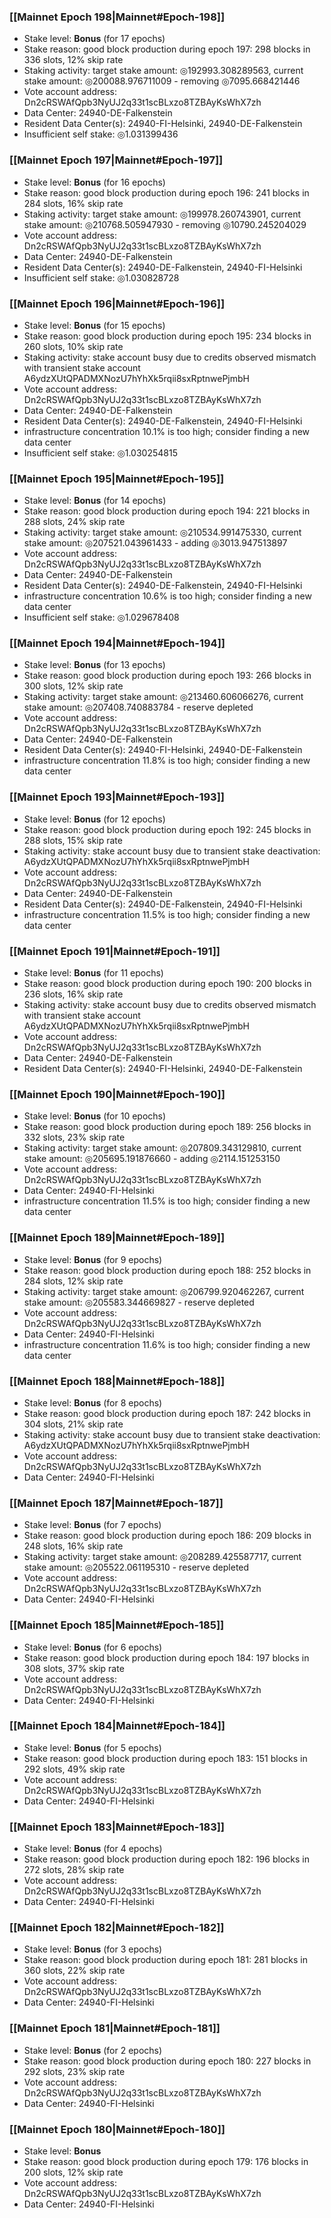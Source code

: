 ### [[Mainnet Epoch 198|Mainnet#Epoch-198]]
* Stake level: **Bonus** (for 17 epochs)
* Stake reason: good block production during epoch 197: 298 blocks in 336 slots, 12% skip rate
* Staking activity: target stake amount: ◎192993.308289563, current stake amount: ◎200088.976711009 - removing ◎7095.668421446
* Vote account address: Dn2cRSWAfQpb3NyUJ2q33t1scBLxzo8TZBAyKsWhX7zh
* Data Center: 24940-DE-Falkenstein
* Resident Data Center(s): 24940-FI-Helsinki, 24940-DE-Falkenstein
* Insufficient self stake: ◎1.031399436
### [[Mainnet Epoch 197|Mainnet#Epoch-197]]
* Stake level: **Bonus** (for 16 epochs)
* Stake reason: good block production during epoch 196: 241 blocks in 284 slots, 16% skip rate
* Staking activity: target stake amount: ◎199978.260743901, current stake amount: ◎210768.505947930 - removing ◎10790.245204029
* Vote account address: Dn2cRSWAfQpb3NyUJ2q33t1scBLxzo8TZBAyKsWhX7zh
* Data Center: 24940-DE-Falkenstein
* Resident Data Center(s): 24940-DE-Falkenstein, 24940-FI-Helsinki
* Insufficient self stake: ◎1.030828728
### [[Mainnet Epoch 196|Mainnet#Epoch-196]]
* Stake level: **Bonus** (for 15 epochs)
* Stake reason: good block production during epoch 195: 234 blocks in 260 slots, 10% skip rate
* Staking activity: stake account busy due to credits observed mismatch with transient stake account A6ydzXUtQPADMXNozU7hYhXk5rqii8sxRptnwePjmbH
* Vote account address: Dn2cRSWAfQpb3NyUJ2q33t1scBLxzo8TZBAyKsWhX7zh
* Data Center: 24940-DE-Falkenstein
* Resident Data Center(s): 24940-DE-Falkenstein, 24940-FI-Helsinki
* infrastructure concentration 10.1% is too high; consider finding a new data center
* Insufficient self stake: ◎1.030254815
### [[Mainnet Epoch 195|Mainnet#Epoch-195]]
* Stake level: **Bonus** (for 14 epochs)
* Stake reason: good block production during epoch 194: 221 blocks in 288 slots, 24% skip rate
* Staking activity: target stake amount: ◎210534.991475330, current stake amount: ◎207521.043961433 - adding ◎3013.947513897
* Vote account address: Dn2cRSWAfQpb3NyUJ2q33t1scBLxzo8TZBAyKsWhX7zh
* Data Center: 24940-DE-Falkenstein
* Resident Data Center(s): 24940-DE-Falkenstein, 24940-FI-Helsinki
* infrastructure concentration 10.6% is too high; consider finding a new data center
* Insufficient self stake: ◎1.029678408
### [[Mainnet Epoch 194|Mainnet#Epoch-194]]
* Stake level: **Bonus** (for 13 epochs)
* Stake reason: good block production during epoch 193: 266 blocks in 300 slots, 12% skip rate
* Staking activity: target stake amount: ◎213460.606066276, current stake amount: ◎207408.740883784 - reserve depleted
* Vote account address: Dn2cRSWAfQpb3NyUJ2q33t1scBLxzo8TZBAyKsWhX7zh
* Data Center: 24940-DE-Falkenstein
* Resident Data Center(s): 24940-FI-Helsinki, 24940-DE-Falkenstein
* infrastructure concentration 11.8% is too high; consider finding a new data center
### [[Mainnet Epoch 193|Mainnet#Epoch-193]]
* Stake level: **Bonus** (for 12 epochs)
* Stake reason: good block production during epoch 192: 245 blocks in 288 slots, 15% skip rate
* Staking activity: stake account busy due to transient stake deactivation: A6ydzXUtQPADMXNozU7hYhXk5rqii8sxRptnwePjmbH
* Vote account address: Dn2cRSWAfQpb3NyUJ2q33t1scBLxzo8TZBAyKsWhX7zh
* Data Center: 24940-DE-Falkenstein
* Resident Data Center(s): 24940-DE-Falkenstein, 24940-FI-Helsinki
* infrastructure concentration 11.5% is too high; consider finding a new data center
### [[Mainnet Epoch 191|Mainnet#Epoch-191]]
* Stake level: **Bonus** (for 11 epochs)
* Stake reason: good block production during epoch 190: 200 blocks in 236 slots, 16% skip rate
* Staking activity: stake account busy due to credits observed mismatch with transient stake account A6ydzXUtQPADMXNozU7hYhXk5rqii8sxRptnwePjmbH
* Vote account address: Dn2cRSWAfQpb3NyUJ2q33t1scBLxzo8TZBAyKsWhX7zh
* Data Center: 24940-DE-Falkenstein
* Resident Data Center(s): 24940-FI-Helsinki, 24940-DE-Falkenstein
### [[Mainnet Epoch 190|Mainnet#Epoch-190]]
* Stake level: **Bonus** (for 10 epochs)
* Stake reason: good block production during epoch 189: 256 blocks in 332 slots, 23% skip rate
* Staking activity: target stake amount: ◎207809.343129810, current stake amount: ◎205695.191876660 - adding ◎2114.151253150
* Vote account address: Dn2cRSWAfQpb3NyUJ2q33t1scBLxzo8TZBAyKsWhX7zh
* Data Center: 24940-FI-Helsinki
* infrastructure concentration 11.5% is too high; consider finding a new data center
### [[Mainnet Epoch 189|Mainnet#Epoch-189]]
* Stake level: **Bonus** (for 9 epochs)
* Stake reason: good block production during epoch 188: 252 blocks in 284 slots, 12% skip rate
* Staking activity: target stake amount: ◎206799.920462267, current stake amount: ◎205583.344669827 - reserve depleted
* Vote account address: Dn2cRSWAfQpb3NyUJ2q33t1scBLxzo8TZBAyKsWhX7zh
* Data Center: 24940-FI-Helsinki
* infrastructure concentration 11.6% is too high; consider finding a new data center
### [[Mainnet Epoch 188|Mainnet#Epoch-188]]
* Stake level: **Bonus** (for 8 epochs)
* Stake reason: good block production during epoch 187: 242 blocks in 304 slots, 21% skip rate
* Staking activity: stake account busy due to transient stake deactivation: A6ydzXUtQPADMXNozU7hYhXk5rqii8sxRptnwePjmbH
* Vote account address: Dn2cRSWAfQpb3NyUJ2q33t1scBLxzo8TZBAyKsWhX7zh
* Data Center: 24940-FI-Helsinki
### [[Mainnet Epoch 187|Mainnet#Epoch-187]]
* Stake level: **Bonus** (for 7 epochs)
* Stake reason: good block production during epoch 186: 209 blocks in 248 slots, 16% skip rate
* Staking activity: target stake amount: ◎208289.425587717, current stake amount: ◎205522.061195310 - reserve depleted
* Vote account address: Dn2cRSWAfQpb3NyUJ2q33t1scBLxzo8TZBAyKsWhX7zh
* Data Center: 24940-FI-Helsinki
### [[Mainnet Epoch 185|Mainnet#Epoch-185]]
* Stake level: **Bonus** (for 6 epochs)
* Stake reason: good block production during epoch 184: 197 blocks in 308 slots, 37% skip rate
* Vote account address: Dn2cRSWAfQpb3NyUJ2q33t1scBLxzo8TZBAyKsWhX7zh
* Data Center: 24940-FI-Helsinki
### [[Mainnet Epoch 184|Mainnet#Epoch-184]]
* Stake level: **Bonus** (for 5 epochs)
* Stake reason: good block production during epoch 183: 151 blocks in 292 slots, 49% skip rate
* Vote account address: Dn2cRSWAfQpb3NyUJ2q33t1scBLxzo8TZBAyKsWhX7zh
* Data Center: 24940-FI-Helsinki
### [[Mainnet Epoch 183|Mainnet#Epoch-183]]
* Stake level: **Bonus** (for 4 epochs)
* Stake reason: good block production during epoch 182: 196 blocks in 272 slots, 28% skip rate
* Vote account address: Dn2cRSWAfQpb3NyUJ2q33t1scBLxzo8TZBAyKsWhX7zh
* Data Center: 24940-FI-Helsinki
### [[Mainnet Epoch 182|Mainnet#Epoch-182]]
* Stake level: **Bonus** (for 3 epochs)
* Stake reason: good block production during epoch 181: 281 blocks in 360 slots, 22% skip rate
* Vote account address: Dn2cRSWAfQpb3NyUJ2q33t1scBLxzo8TZBAyKsWhX7zh
* Data Center: 24940-FI-Helsinki
### [[Mainnet Epoch 181|Mainnet#Epoch-181]]
* Stake level: **Bonus** (for 2 epochs)
* Stake reason: good block production during epoch 180: 227 blocks in 292 slots, 23% skip rate
* Vote account address: Dn2cRSWAfQpb3NyUJ2q33t1scBLxzo8TZBAyKsWhX7zh
* Data Center: 24940-FI-Helsinki
### [[Mainnet Epoch 180|Mainnet#Epoch-180]]
* Stake level: **Bonus**
* Stake reason: good block production during epoch 179: 176 blocks in 200 slots, 12% skip rate
* Vote account address: Dn2cRSWAfQpb3NyUJ2q33t1scBLxzo8TZBAyKsWhX7zh
* Data Center: 24940-FI-Helsinki